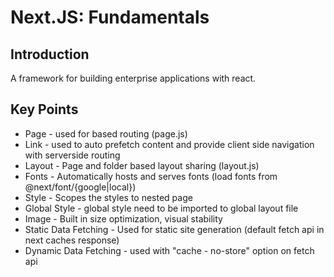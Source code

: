 # Next.JS: Fundamentals

## Introduction

A framework for building enterprise applications with react.

## Key Points

- Page - used for based routing (page.js)
- Link - used to auto prefetch content and provide client side navigation with serverside routing
- Layout - Page and folder based layout sharing (layout.js)
- Fonts - Automatically hosts and serves fonts (load fonts from @next/font/{google|local})
- Style - Scopes the styles to nested page
- Global Style - global style need to be imported to global layout file
- Image - Built in size optimization, visual stability
- Static Data Fetching - Used for static site generation
  (default fetch api in next caches response)
- Dynamic Data Fetching - used with "cache - no-store" option on fetch api

